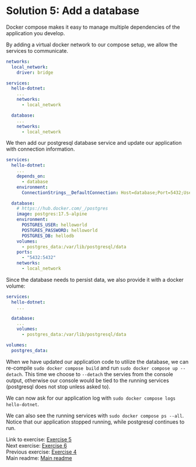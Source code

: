 # Solution 5: Add a database

Docker compose makes it easy to manage multiple dependencies of the application you develop.

By adding a virtual docker network to our compose setup, we allow the services to communicate.

```yaml
networks:
  local_network:
    driver: bridge

services:
  hello-dotnet:
    ...
    networks:
      - local_network

  database:
    ...
    networks:
      - local_network
```

We then add our postgresql database service and update our application with connection information.

```yaml
services:
  hello-dotnet:
    ...
    depends_on:
      - database
    environment:
      ConnectionStrings__DefaultConnection: Host=database;Port=5432;Username=helloworld;Password=helloworld;Database=hellodb

  database:
    # https://hub.docker.com/_/postgres
    image: postgres:17.5-alpine
    environment:
      POSTGRES_USER: helloworld
      POSTGRES_PASSWORD: helloworld
      POSTGRES_DB: hellodb
    volumes:
      - postgres_data:/var/lib/postgresql/data
    ports:
      - "5432:5432"
    networks:
      - local_network
```

Since the database needs to persist data, we also provide it with a docker volume:

```yaml
services:
  hello-dotnet:
    ...

  database:
    ...
    volumes:
      - postgres_data:/var/lib/postgresql/data

volumes:
  postgres_data:
```

When we have updated our application code to utilize the database, we can re-compile `sudo docker compose build` and run `sudo docker compose up --detach`. This time we choose to `--detach` the servies from the console output, otherwise our console would be tied to the running services (postgresql does not stop unless asked to).

We can now ask for our application log with `sudo docker compose logs hello-dotnet`.

We can also see the running services with `sudo docker compose ps --all`. Notice that our application stopped running, while postgresql continues to run.

Link to exercise: [Exercise 5](../../exercise-5.md)  
Next exercise: [Exercise 6](../../exercise-6.md)  
Previous exercise: [Exercise 4](../../exercise-4.md)  
Main readme: [Main readme](../../README.md)
